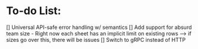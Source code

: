 # To-do List:
[] Universal API-safe error handling w/ semantics
[] Add support for absurd team size
    - Right now each sheet has an implicit limit on existing rows --> if sizes go over this, there will be issues
[] Switch to gRPC instead of HTTP